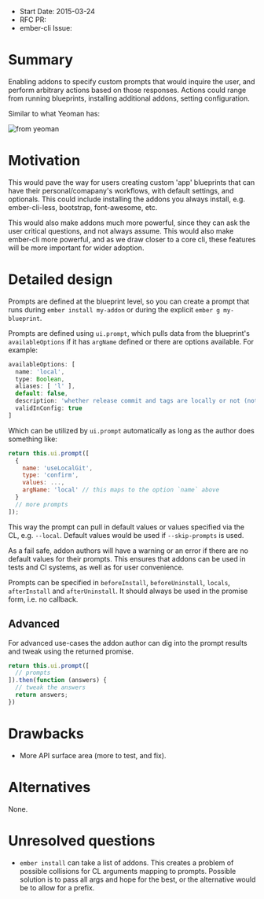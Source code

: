 - Start Date: 2015-03-24
- RFC PR:
- ember-cli Issue:

# Summary

Enabling addons to specify custom prompts that would inquire the user, and perform arbitrary actions based on those responses. Actions could range from running blueprints, installing additional addons, setting configuration.

Similar to what Yeoman has:

![from yeoman](http://yeoman.io/static/image_4.d4f761cf89.png)

# Motivation

This would pave the way for users creating custom 'app' blueprints that can have their personal/comapany's workflows, with default settings, and optionals. This could include installing the addons you always install, e.g. ember-cli-less, bootstrap, font-awesome, etc.

This would also make addons much more powerful, since they can ask the user critical questions, and not always assume. This would also make ember-cli more powerful, and as we draw closer to a core cli, these features will be more important for wider adoption.

# Detailed design

Prompts are defined at the blueprint level, so you can create
a prompt that runs during `ember install my-addon` or during the explicit `ember g my-blueprint`.

Prompts are defined using `ui.prompt`, which pulls data from the blueprint's `availableOptions` if it has `argName` defined or there are options available. For example:

```js
availableOptions: [
  name: 'local',
  type: Boolean,
  aliases: [ 'l' ],
  default: false,
  description: 'whether release commit and tags are locally or not (not pushed to a remote)',
  validInConfig: true
]
```

Which can be utilized by `ui.prompt` automatically as long as the author does something like:

```js
return this.ui.prompt([
  {
    name: 'useLocalGit',
    type: 'confirm',
    values: ...,
    argName: 'local' // this maps to the option `name` above
  }
  // more prompts
]);
```

This way the prompt can pull in default values or values specified via the CL, e.g. `--local`. Default values would be used if `--skip-prompts` is used.

As a fail safe, addon authors will have a warning or an error if there are no default values for their prompts. This ensures that addons can be used in tests and CI systems, as well as for user convenience.

Prompts can be specified in `beforeInstall`, `beforeUninstall`, `locals`, `afterInstall` and `afterUninstall`. It should always be used in the promise form, i.e. no callback.

## Advanced

For advanced use-cases the addon author can dig into the prompt results and tweak using the returned promise.

```js
return this.ui.prompt([
  // prompts
]).then(function (answers) {
  // tweak the answers
  return answers;
})
```

# Drawbacks

* More API surface area (more to test, and fix).


# Alternatives

None.

# Unresolved questions

* `ember install` can take a list of addons. This creates a problem of possible collisions for CL arguments mapping to prompts. Possible solution is to pass all args and hope for the best, or the alternative would be to allow for a prefix.